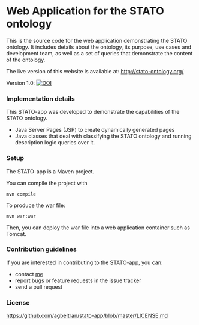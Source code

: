 # Web Application for the STATO ontology #

This is the source code for the web application demonstrating the STATO ontology. It includes details about the ontology, its purpose, use cases and development team, as well as a set of queries that demonstrate the content of the ontology.

The live version of this website is available at: http://stato-ontology.org/

Version 1.0: [![DOI](https://zenodo.org/badge/DOI/10.5281/zenodo.1169894.svg)](https://doi.org/10.5281/zenodo.1169894) 



### Implementation details ###

This STATO-app was developed to demonstrate the capabilities of the STATO ontology.

* Java Server Pages (JSP) to create dynamically generated pages
* Java classes that deal with classifying the STATO ontology and running description logic queries over it.

### Setup ###

The STATO-app is a Maven project.

You can compile the project with 

```mvn compile```

To produce the war file:

```mvn war:war```

Then, you can deploy the war file into a web application container such as Tomcat.

### Contribution guidelines ###

If you are interested in contributing to the STATO-app, you can:
* contact [me](https://github.com/agbeltran)
* report bugs or feature requests in the issue tracker
* send a pull request
 

### License ###

https://github.com/agbeltran/stato-app/blob/master/LICENSE.md

